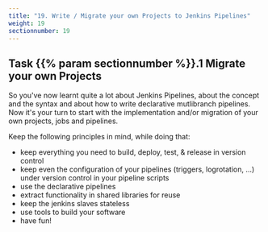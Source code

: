 ```yaml
---
title: "19. Write / Migrate your own Projects to Jenkins Pipelines"
weight: 19
sectionnumber: 19
---
```


## Task {{% param sectionnumber %}}.1 Migrate your own Projects

So you've now learnt quite a lot about Jenkins Pipelines, about the concept and the syntax and about how to write declarative mutlibranch pipelines.
Now it's your turn to start with the implementation and/or migration of your own projects, jobs and pipelines.

Keep the following principles in mind, while doing that:

* keep everything you need to build, deploy, test, & release in version control
* keep even the configuration of your pipelines (triggers, logrotation, ...) under version control in your pipeline scripts
* use the declarative pipelines
* extract functionality in shared libraries for reuse
* keep the jenkins slaves stateless
* use tools to build your software
* have fun!
